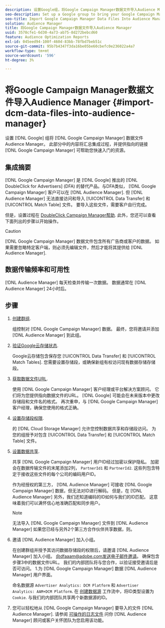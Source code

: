 ```yaml
---
description: 设置Google组，将Google Campaign Manager数据文件导入Audience Manager。 此部分中的内容概述了集成过程，并为您提供指向Google Campaign Manager资源的链接，以帮助您快速入门。
seo-description: Set up a Google group to bring your Google Campaign Manager data files into Audience Manager. The content in this section summarizes the integration process and provides you with links to Google Campaign Manager resources to help you get started.
seo-title: Import Google Campaign Manager Data Files Into Audience Manager
solution: Audience Manager
title: 将Google Campaign Manager数据文件导入Audience Manager
uuid: 3578cfe1-6d30-4a73-ab75-8d272bebcd60
feature: Audience Optimization Reports
exl-id: 045eed94-100f-460d-83bb-78fbd7beb51c
source-git-commit: 95b7b4347f3da16be05be60cbefc0e236022a4a7
workflow-type: tm+mt
source-wordcount: '596'
ht-degree: 3%

---
```


# 将Google Campaign Manager数据文件导入Audience Manager {#import-dcm-data-files-into-audience-manager}

设置 [!DNL Google] 组将 [!DNL Google Campaign Manager] 数据文件Audience Manager。 此部分中的内容将汇总集成过程，并提供指向的链接 [!DNL Google Campaign Manager] 可帮助您快速入门的资源。

## 集成摘要

[!DNL Google Campaign Manager] 是 [!DNL Google] 推出的 [!DNL DoubleClick for Advertisers] (DFA) 的替代产品。与DFA类似， [!DNL Google Campaign Manager] 客户可以在 [!DNL Audience Manager]. 但 [!DNL Audience Manager] 无法直接访问和导入 [!UICONTROL Data Transfer] 和 [!UICONTROL Match Table] 文件。 要导入这些文件，需要客户自行完成。

但是，设置过程在 [DoubleClick Campaign Manager帮助](https://support.google.com/dcm/partner/answer/2941575?hl=en&amp;ref_topic=6107456). 此外，您还可以查看下面列出的步骤以开始操作。

>[!CAUTION]
>
>[!DNL Google Campaign Manager] 数据文件包含所有广告商或客户的数据。 如果需要忽略特定客户端，则必须先编辑文件，然后才能将其提供给 [!DNL Audience Manager].

## 数据传输频率和可用性

[!DNL Audience Manager] 每天检查并传输一次数据。 数据通常在 [!DNL Audience Manager] 24小时后。

## 步骤

1. [创建群组](https://support.google.com/dcm/partner/answer/3370419?hl=en&amp;ref_topic=6107456).

   组控制对 [!DNL Google Campaign Manager] 数据。 最终，您将邀请并添加 [!DNL Audience Manager] 到此组。

1. [验证Google云存储状态](https://support.google.com/dcm/partner/answer/3370481?hl=en&amp;ref_topic=6107456).

   Google云存储包含保存您 [!UICONTROL Data Transfer] 和 [!UICONTROL Match Tables]. 您需要设置存储段，或确保新组有权访问现有数据存储存储段。

1. [获取数据文件URL](https://support.google.com/dcm/partner/answer/3370482?hl=en&amp;ref_topic=6107456).

   使用 [!DNL Google Campaign Manager] 客户经理或平台解决方案顾问。 它们将为您提供指向数据文件的URL。 [!DNL Google] 可能会在未来版本中更改存储段和文件名的格式。 再次重申，与 [!DNL Google Campaign Manager] 客户经理，确保您使用的格式正确。

1. [设置存储段权限](https://cloud.google.com/storage/docs/cloud-console?csw=1#_bucketpermission).

   的 [!DNL Cloud Storage Manager] 允许您控制数据共享和存储段访问。 为您的组授予对包含 [!UICONTROL Data Transfer] 和 [!UICONTROL Match Table] 文件。

1. [设置数据共享](https://support.google.com/dcm/partner/answer/6206106?hl=en).

   共享 [!DNL Google Campaign Manager] 用户ID经过加密以保护隐私。 加密会在数据传输文件的末尾添加2列， `PartnerId1` 和 `PartnerId2`. 这些列包含特定于接收这些文件的每个公司的编码用户ID。

   作为经授权的第三方， [!DNL Audience Manager] 可接收 [!DNL Google Campaign Manager] 数据，但无法对ID进行解码。 但是，在 [!DNL Audience Manager] 另外，我们还知道编码的ID如何与我们的ID匹配。 这意味着我们可以满怀信心地准确匹配和同步用户。

   >[!NOTE]
   >无法导入 [!DNL Google Campaign Manager] 文件到 [!DNL Audience Manager] 如果您已经与另外2个第三方合作伙伴共享数据，则。

1. 邀请 [!DNL Audience Manager] 加入小组。

   在创建群组并授予其访问数据存储段的权限后，请邀请 [!DNL Audience Manager] 加入小组。 向dfaaam@adobe.com发送电子邮件邀请。 确保包含步骤3中的数据文件URL。 我们的内部团队将与您合作，以验证接受邀请后是否可访问。 1.为 [!DNL Google Campaign Manager] 数据 [!DNL Audience Manager] 用户界面。

   命名数据源 `Advertiser Analytics: DCM Platform` 和 `Advertiser Analytics: AAM+DCM Platform`. 在 [创建数据源](../../../features/manage-datasources.md#create-data-source) 工作流中，将ID类型设置为 `Cookie`. 与我们的内部团队共享两个新数据源的ID。

1. 您可以轻松地从 [!DNL Google Campaign Manager] 要导入的文件 [!DNL Audience Manager]. 请参阅 [可操作的日志文件](../../../integration/media-data-integration/actionable-log-files.md) 问你 [!DNL Audience Manager] 顾问或客户关怀团队为您启用该功能。
